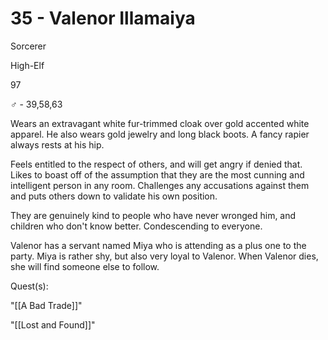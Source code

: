 # 35 - Valenor Illamaiya

Sorcerer

High-Elf

97

♂ - 39,58,63

Wears an extravagant white fur-trimmed cloak over gold accented white apparel. He also wears gold jewelry and long black boots. A fancy rapier always rests at his hip.

  

Feels entitled to the respect of others, and will get angry if denied that. Likes to boast off of the assumption that they are the most cunning and intelligent person in any room. Challenges any accusations against them and puts others down to validate his own position.

They are genuinely kind to people who have never wronged him, and children who don't know better. Condescending to everyone.

Valenor has a servant named Miya who is attending as a plus one to the party. Miya is rather shy, but also very loyal to Valenor. When Valenor dies, she will find someone else to follow.

  

Quest(s):

"[[A Bad Trade]]"

"[[Lost and Found]]"
